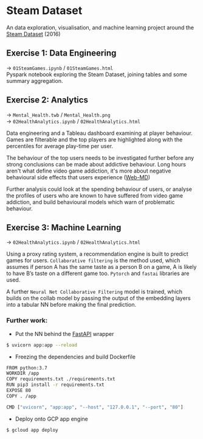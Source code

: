 # Steam Dataset
An data exploration, visualisation, and machine learning project around the [Steam Dataset](https://steam.internet.byu.edu/) (2016)

## Exercise 1: Data Engineering
→ `01SteamGames.ipynb` / `01SteamGames.html`  
Pyspark notebook exploring the Steam Dataset, joining tables and some summary aggregation.

## Exercise 2: Analytics
→ `Mental_Health.twb` / `Mental_Health.png`  
→ `02HealthAnalytics.ipynb` / `02HealthAnalytics.html`  

Data engineering and a Tableau dashboard examining at player behaviour. Games are filterable and the top players are 
highlighted along with the percentiles for average play-time per user.

The behaviour of the top users needs to be investigated further before any strong conclusions can be made about addictive behaviour. Long hours aren't what define video game addiction, 
it's more about negative behavioural  side effects that users experience ([Web-MD](ww.webmd.com/mental-health/addiction/video-game-addiction))

Further analysis could look at the spending behaviour of users, or analyse the profiles of users who are known to have suffered from video game addiction, 
and build behavioural  models which warn of problematic behaviour. 

## Exercise 3: Machine Learning
→ `02HealthAnalytics.ipynb` / `02HealthAnalytics.html`  

Using a proxy rating system, a recommendation engine is built to predict games for users.
`Collaborative filtering` is the method used, which assumes if person A has the same taste as a person B on a game,
A is likely to have B’s taste on a different game too. `Pytorch` and `fastai` libraries are used. 

A further `Neural Net Collaborative Filtering` model is trained, which builds on the collab model by passing the output of the embedding layers
into a tabular NN before making the final prediction.

### Further work:
* Put the NN behind the [FastAPI](https://fastapi.tiangolo.com/) wrapper   
```sh
$ uvicorn app:app --reload  
```

* Freezing the dependencies and build Dockerfile
```sh
FROM python:3.7
WORKDIR /app
COPY requirements.txt ./requirements.txt
RUN pip3 install -r requirements.txt
EXPOSE 80
COPY . /app

CMD ["uvicorn", "app:app", "--host", "127.0.0.1", "--port", "80"]
```


* Deploy onto GCP app engine 
```sh
$ gcloud app deploy
```





